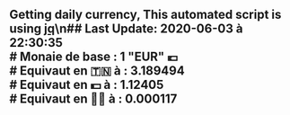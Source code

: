 ## Getting daily currency, This automated script is using [jq](https://stedolan.github.io/jq/)\n## Last Update:  2020-06-03 à 22:30:35 </br># Monaie de base : 1 "EUR" 💶 </br> # Equivaut en 🇹🇳 à :  3.189494 </br> # Equivaut en 💵 à : 1.12405</br> # Equivaut en 🐱‍💻 à :  0.000117
